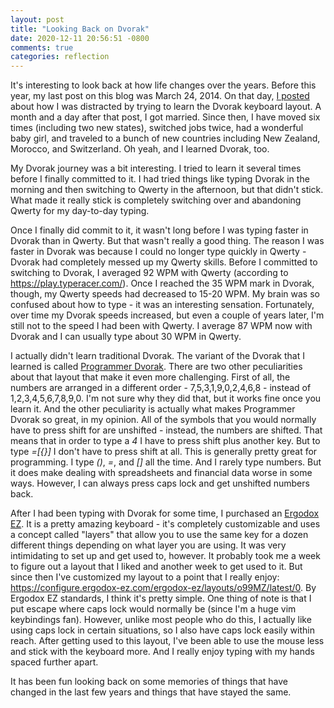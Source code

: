```yaml
---
layout: post
title: "Looking Back on Dvorak"
date: 2020-12-11 20:56:51 -0800
comments: true
categories: reflection
---
```

It's interesting to look back at how life changes over the years. Before this year, my last post on this blog was March 24, 2014. On that day, [I posted](/blog/2014/03/24/the-great-dvorak-distraction/) about how I was distracted by trying to learn the Dvorak keyboard layout. A month and a day after that post, I got married. Since then, I have moved six times (including two new states), switched jobs twice, had a wonderful baby girl, and traveled to a bunch of new countries including New Zealand, Morocco, and Switzerland. Oh yeah, and I learned Dvorak, too.

My Dvorak journey was a bit interesting. I tried to learn it several times before I finally committed to it. I had tried things like typing Dvorak in the morning and then switching to Qwerty in the afternoon, but that didn't stick. What made it really stick is completely switching over and abandoning Qwerty for my day-to-day typing.

Once I finally did commit to it, it wasn't long before I was typing faster in Dvorak than in Qwerty. But that wasn't really a good thing. The reason I was faster in Dvorak was because I could no longer type quickly in Qwerty - Dvorak had completely messed up my Qwerty skills. Before I committed to switching to Dvorak, I averaged 92 WPM with Qwerty (according to https://play.typeracer.com/). Once I reached the 35 WPM mark in Dvorak, though, my Qwerty speeds had decreased to 15-20 WPM. My brain was so confused about how to type - it was an interesting sensation. Fortunately, over time my Dvorak speeds increased, but even a couple of years later, I'm still not to the speed I had been with Qwerty. I average 87 WPM now with Dvorak and I can usually type about 30 WPM in Qwerty.

I actually didn't learn traditional Dvorak. The variant of the Dvorak that I learned is called [Programmer Dvorak](https://www.kaufmann.no/roland/dvorak/). There are two other peculiarities about that layout that make it even more challenging. First of all, the numbers are arranged in a different order - 7,5,3,1,9,0,2,4,6,8 - instead of 1,2,3,4,5,6,7,8,9,0. I'm not sure why they did that, but it works fine once you learn it. And the other peculiarity is actually what makes Programmer Dvorak so great, in my opinion. All of the symbols that you would normally have to press shift for are unshifted - instead, the numbers are shifted. That means that in order to type a _4_ I have to press shift plus another key. But to type _=[{}]_ I don't have to press shift at all. This is generally pretty great for programming. I type _()_, _=_, and _[]_ all the time. And I rarely type numbers. But it does make dealing with spreadsheets and financial data worse in some ways. However, I can always press caps lock and get unshifted numbers back.

After I had been typing with Dvorak for some time, I purchased an [Ergodox EZ](https://ergodox-ez.com/). It is a pretty amazing keyboard - it's completely customizable and uses a concept called "layers" that allow you to use the same key for a dozen different things depending on what layer you are using. It was very intimidating to set up and get used to, however. It probably took me a week to figure out a layout that I liked and another week to get used to it. But since then I've customized my layout to a point that I really enjoy: https://configure.ergodox-ez.com/ergodox-ez/layouts/o99MZ/latest/0. By Ergodox EZ standards, I think it's pretty simple. One thing of note is that I put escape where caps lock would normally be (since I'm a huge vim keybindings fan). However, unlike most people who do this, I actually like using caps lock in certain situations, so I also have caps lock easily within reach. After getting used to this layout, I've been able to use the mouse less and stick with the keyboard more. And I really enjoy typing with my hands spaced further apart.

It has been fun looking back on some memories of things that have changed in the last few years and things that have stayed the same.
